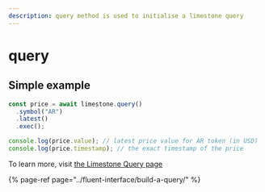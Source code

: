 ```yaml
---
description: query method is used to initialise a limestone query
---
```


# query

## Simple example

```javascript
const price = await limestone.query()
  .symbol("AR")
  .latest()
  .exec();

console.log(price.value); // latest price value for AR token (in USD)
console.log(price.timestamp); // the exact timestamp of the price
```

To learn more, visit [the Limestone Query page](../fluent-interface/build-a-query/)

{% page-ref page="../fluent-interface/build-a-query/" %}

